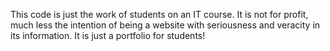 This code is just the work of students on an IT course. It is not for profit, much less the intention of being a website with seriousness and veracity in its information. It is just a portfolio for students!
